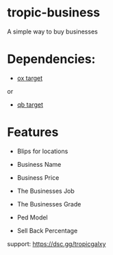 # tropic-business


A simple way to buy businesses

# Dependencies:

- [ox target](https://github.com/overextended/ox_target) 

or 

- [qb target](https://github.com/qbcore-framework/qb-target)

# Features

- Blips for locations

- Business Name

- Business Price

- The Businesses Job

- The Businesses Grade

- Ped Model

- Sell Back Percentage


support: https://dsc.gg/tropicgalxy
